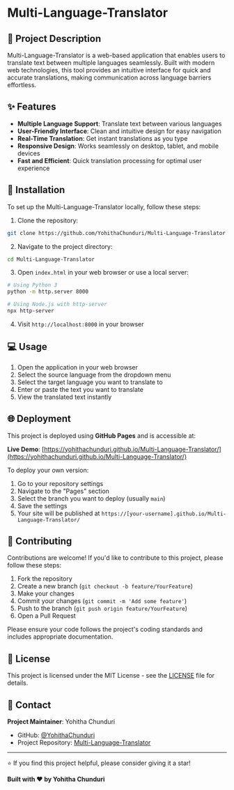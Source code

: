 # Multi-Language-Translator

## 📖 Project Description

Multi-Language-Translator is a web-based application that enables users to translate text between multiple languages seamlessly. Built with modern web technologies, this tool provides an intuitive interface for quick and accurate translations, making communication across language barriers effortless.

## ✨ Features

- **Multiple Language Support**: Translate text between various languages
- **User-Friendly Interface**: Clean and intuitive design for easy navigation
- **Real-Time Translation**: Get instant translations as you type
- **Responsive Design**: Works seamlessly on desktop, tablet, and mobile devices
- **Fast and Efficient**: Quick translation processing for optimal user experience

## 🚀 Installation

To set up the Multi-Language-Translator locally, follow these steps:

1. Clone the repository:
```bash
git clone https://github.com/YohithaChunduri/Multi-Language-Translator.git
```

2. Navigate to the project directory:
```bash
cd Multi-Language-Translator
```

3. Open `index.html` in your web browser or use a local server:
```bash
# Using Python 3
python -m http.server 8000

# Using Node.js with http-server
npx http-server
```

4. Visit `http://localhost:8000` in your browser

## 💻 Usage

1. Open the application in your web browser
2. Select the source language from the dropdown menu
3. Select the target language you want to translate to
4. Enter or paste the text you want to translate
5. View the translated text instantly

## 🌐 Deployment

This project is deployed using **GitHub Pages** and is accessible at:

**Live Demo**: [https://yohithachunduri.github.io/Multi-Language-Translator/](https://yohithachunduri.github.io/Multi-Language-Translator/)

To deploy your own version:

1. Go to your repository settings
2. Navigate to the "Pages" section
3. Select the branch you want to deploy (usually `main`)
4. Save the settings
5. Your site will be published at `https://[your-username].github.io/Multi-Language-Translator/`

## 🤝 Contributing

Contributions are welcome! If you'd like to contribute to this project, please follow these steps:

1. Fork the repository
2. Create a new branch (`git checkout -b feature/YourFeature`)
3. Make your changes
4. Commit your changes (`git commit -m 'Add some feature'`)
5. Push to the branch (`git push origin feature/YourFeature`)
6. Open a Pull Request

Please ensure your code follows the project's coding standards and includes appropriate documentation.

## 📄 License

This project is licensed under the MIT License - see the [LICENSE](LICENSE) file for details.

## 📧 Contact

**Project Maintainer**: Yohitha Chunduri

- GitHub: [@YohithaChunduri](https://github.com/YohithaChunduri)
- Project Repository: [Multi-Language-Translator](https://github.com/YohithaChunduri/Multi-Language-Translator)

---

⭐ If you find this project helpful, please consider giving it a star!

**Built with ❤️ by Yohitha Chunduri**
